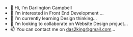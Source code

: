 - 👋 Hi, I’m Darlington Campbell
- 👀 I’m interested in Front End Development ...
- 🌱 I’m currently learning Design thinking...
- 💞️ I’m looking to collaborate on Website Design projuct...
- 📫 You can contact me on das2king@gmail.com...

<!---
das2king/das2king is a ✨ special ✨ repository because its `README.md` (this file) appears on your GitHub profile.
You can click the Preview link to take a look at your changes.
--->
